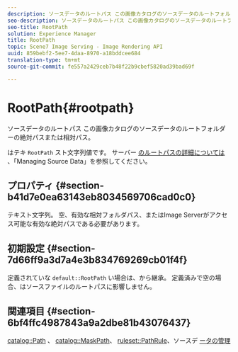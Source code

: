 ```yaml
---
description: ソースデータのルートパス この画像カタログのソースデータのルートフォルダーの絶対パスまたは相対パス。
seo-description: ソースデータのルートパス この画像カタログのソースデータのルートフォルダーの絶対パスまたは相対パス。
seo-title: RootPath
solution: Experience Manager
title: RootPath
topic: Scene7 Image Serving - Image Rendering API
uuid: 859bebf2-5ee7-4daa-8970-a18bddcee684
translation-type: tm+mt
source-git-commit: fe557a2429ceb7b48f22b9cbef5820ad39bad69f

---
```



# RootPath{#rootpath}

ソースデータのルートパス この画像カタログのソースデータのルートフォルダーの絶対パスまたは相対パス。

はテキ `RootPath` スト文字列値です。 サーバー [のルートパスの詳細については](../../../../../is-api/image-serving-api-ref/c-configuration-and-administration/c-managing-content/r-source-data.md#reference-4eebd51b2db2401c90be771d3382329e) 、「Managing Source Data」を参照してください。

## プロパティ {#section-b41d7e0ea63143eb8034569706cad0c0}

テキスト文字列。 空、有効な相対フォルダパス、またはImage Serverがアクセス可能な有効な絶対パスである必要があります。

## 初期設定 {#section-7d66ff9a3d7a4e3b834769269cb01f4f}

定義されていな `default::RootPath` い場合は、から継承。 定義済みで空の場合、はソースファイルのルートパスに影響しません。

## 関連項目 {#section-6bf4ffc4987843a9a2dbe81b43076437}

[catalog::Path](/help/aem-is-ir-api/is-api/image-catalog/image-serving-api-ref/c-image-catalog-reference/c-image-svg-data-reference/c-image-data-reference/r-path-cat.md) 、 [catalog::MaskPath](/help/aem-is-ir-api/is-api/image-catalog/image-serving-api-ref/c-image-catalog-reference/c-image-svg-data-reference/c-image-data-reference/r-maskpath-cat.md)、 [ruleset::PathRule](../../../../../is-api/image-catalog/image-serving-api-ref/c-image-catalog-reference/c-rule-set-reference/c-rule-set-reference.md#concept-3e5058cf3507470b82cac638df23ea8e)、ソースデ [ータの管理](../../../../../is-api/image-serving-api-ref/c-configuration-and-administration/c-managing-content/r-source-data.md#reference-4eebd51b2db2401c90be771d3382329e)

